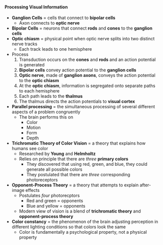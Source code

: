 #### Processing Visual Information
- **Ganglion Cells** = cells that connect to **bipolar cells**
    * Axon connects to **optic nerve**
- **Bipolar Cells** = neurons that connect **rods** and **cones** to the **ganglion cells**
- **Optic chiasm** = physical point when optic nerve splits into two distinct nerve tracks
    * Each track leads to one hemisphere
- Process
    1. Transduction occurs on the **cones** and **rods** and an action potential is generated
    2. **Bipolar cells** convey action potential to the **ganglion cells**
    3. **Optic nerve**, made of **ganglion axons**, conveys the action potential to the **optic chiasm**
    4. At the **optic chiasm**, information is segregated onto separate paths to each hemisphere
    5. Each path leads to the **thalmus**
    6. The thalmus directs the action potentials to **visual cortex**
- **Parallel processing** = the simultaneous processing of several different aspects of a problem congruently
    * The brain performs this on
        + Color
        + Motion
        + Form
        + Depth
- **Trichromatic Theory of Color Vision** = a theory that explains how humans see color
    * Researched by **Young** and **Helmholtz**
    * Relies on principle that there are *three* **primary colors**
        + They discovered that using red, green, and blue, they could generate all possible colors
        + They postulated that there are *three* corresponding photoreceptors
- **Opponent-Process Theory** = a theory that attempts to explain after-image effects
    * Postulates *four* photorecptors
        + Red and green = opponents
        + Blue and yellow = opponents
    * Modern view of vision is a blend of **trichromatic theory** and **opponent-process theory**
- **Color constancy** = the phenomenon of the brain adjusting perception in different lighting conditions so that colors look the same
    * Color is fundamentally a psychological property, not a physical property
